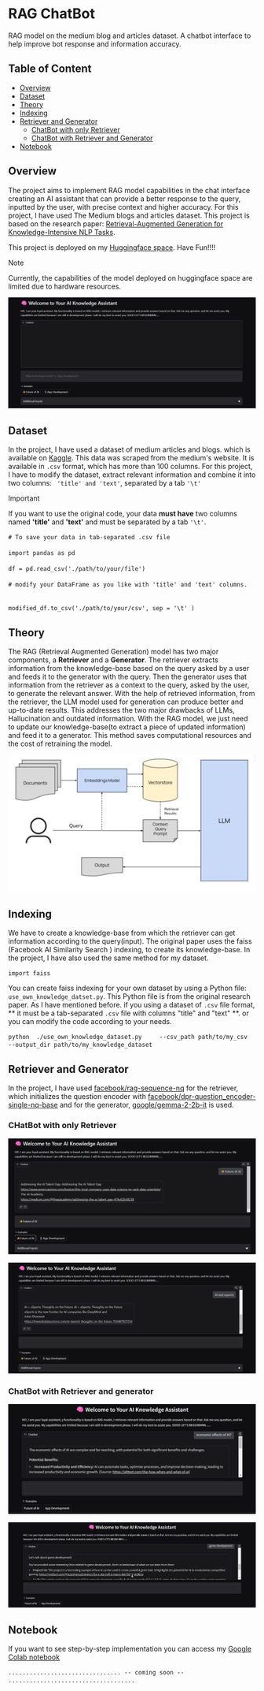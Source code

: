 # RAG ChatBot 

RAG model on the medium blog and articles dataset. A chatbot interface to help improve bot response and information accuracy.

## Table of Content
- [Overview](#overview)
- [Dataset](#dataset)
- [Theory](#theory)
- [Indexing](#indexing)
- [Retriever and Generator](#retriever-and-generator)
  - [ChatBot with only Retriever](#chatbot-with-only-retriever)
  - [ChatBot with Retriever and Generator](#chatbot-with-retriever-and-generator)
- [Notebook](#notebook)


## Overview

The project aims to implement RAG model capabilities in the chat interface creating an AI assistant that can provide a better response to the query, inputted by the user, with precise context and higher accuracy. For this project, I have used The Medium blogs and articles dataset. This project is based on the research paper: [Retrieval-Augmented Generation for Knowledge-Intensive NLP Tasks](https://arxiv.org/pdf/2005.11401).

This project is deployed on my [Huggingface space](https://huggingface.co/spaces/Baweja/RAG). Have Fun!!!!

> [!NOTE]
> Currently, the capabilities of the model deployed on huggingface space are limited due to hardware resources. 


![ChatBot Interface deployed on HF space](./scr_shots/1.png)


## Dataset
In the project, I have used a dataset of medium articles and blogs. which is available on [Kaggle](https://www.kaggle.com/datasets/harrisonjansma/medium-stories). This data was scraped from the medium's website. It is available in `.csv` format, which has more than 100 columns. For this project, I have to modify the dataset, extract relevant information and combine it into two columns: ` 'title' and 'text'`, separated by a tab `'\t'`

  > [!IMPORTANT]
  > If you want to use the original code, your data **must have** two columns named  **'title'** and **'text'** and must be separated by a tab `'\t'`.

```
# To save your data in tab-separated .csv file

import pandas as pd

df = pd.read_csv('./path/to/your/file')

# modify your DataFrame as you like with 'title' and 'text' columns.


modified_df.to_csv('./path/to/your/csv', sep = '\t' )
```

## Theory 

The RAG (Retrieval Augmented Generation) model has two major components, a **Retriever** and a **Generator**.  The retriever extracts information from the knowledge-base based on the query asked by a user and feeds it to the generator with the query. Then the generator uses that information from the retriever as a context to the query, asked by the user, to generate the relevant answer. With the help of retrieved information, from the retriever, the LLM model used for generation can produce better and up-to-date results. This addresses the two major drawbacks of LLMs, Hallucination and outdated information. With the RAG model, we just need to update our knowledge-base(to extract a piece of updated information) and feed it to a generator. This method saves computational resources and the cost of retraining the model. 


![Retrieval Augmented Generation model Architecture](./scr_shots/6.png)




## Indexing

We have to create a knowledge-base from which the retriever can get information according to the query(input). The original paper uses the faiss (Facebook AI Similarity Search ) indexing, to create its knowledge-base. In the project, I have also used the same method for my dataset. 

```
import faiss

```

You can create faiss indexing for your own dataset by using a Python file: `use_own_knowledge_datset.py`. This Python file is from the original research paper.  As I have mentioned before. if you using a dataset of `.csv` file format, ** it must be a tab-separated `.csv` file with columns "title" and "text" **. or you can modify the code according to your needs.

```
python  ./use_own_knowledge_dataset.py     --csv_path path/to/my_csv     --output_dir path/to/my_knowledge_dataset 

```

## Retriever and Generator

In the project, I have used [facebook/rag-sequence-nq](https://huggingface.co/facebook/rag-sequence-base) for the retriever, which initializes the question encoder with [facebook/dpr-question_encoder-single-nq-base](https://huggingface.co/facebook/dpr-question_encoder-single-nq-base) and for the generator, [google/gemma-2-2b-it](https://huggingface.co/google/gemma-2-2b-it) is used.

### CHatBot with only Retriever

![Model with only Retriever](./scr_shots/2.png)

![Model with only Retriever](./scr_shots/3.png)

### ChatBot with Retriever and generator

![ Model with RAG](./scr_shots/4.png)

![Model with RAG](./scr_shots/5.png)


## Notebook

If you want to see step-by-step implementation you can access my [Google Colab notebook]()

```
................................ -- coming soon -- ....................................
```
